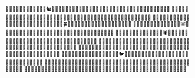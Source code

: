 🌳🌳🌳🌳🌳🌳🌳🌳🌳🌰🌳🌳🐿🌳🌳🌳🌳🌳🌳🌳🌳🌳🌳🌳🌳🌳🌳🌳🌳🌳🌳🌳🌳🌳🌳🌳🌳🦉🌳🌳🌳🌳🌳🌳🌳🌳🌳🌳
🌳🌳🌳🌳🌳🐰🌳🌳🌳🌳🌳🌳🌳🌳🌳🌳🍄🌳🌳🌳🌳🌳🌳🌳🌳🌳🌳🌳🌳🌳🌳🌳🌳🌳🌳🌳🌳🌳🌳🌳🌳🌳🌳🐄️🌳🌳🌳🌳
🌳🌳🌳🌳🌳🌳🌳🌳🌳🌳🌳🌳🌳🌳🌳🌳🌳🌳🌳🌳🌳🌳🌳🌳🌳🌳🌳🌳🍀️🌳🌳🌳🌳🌱🐢🌳🌳🌳🌳🌳🌳🌳🌳🌳🌳🌳🌳🌳
🌳🌳🌳🌳🌳🌳🌳🌳🌳🌳🌳🌳🌳🌳🕸️🌳🌳🌳🌳🌳🌳🌳🌳🌳🌳🌳🌳🌳🌳🌳🌳🌳🌳🌳🌳🌳🌳🌳🌳🌳🌳🌳🌳🌳🌳🌳🌳🌳
🌳🌳🌳🌳🌳🌳🌳🌳🌳🌳🌳🌳🌳🌳🕷️🌳🌳🌳🌳🌳🌳🌳🌳🥬️🌳🌳🌳🌳🌳🌳🌳🌳🌳🌳🌳🌳🦆️🦆️🦢️🌳🌳🌳🌳🌳🌳🌳🌳🌳
🌳🌳🌳🐣🌳🌳🌳🌳🌳🌳🌳🌳🌳🌳🌳🌳🌳🌳🌳🌳🌳🌳🌳🌳🌳🐛🌳🌳🌳🌳🌳🌳🌳🌳🌳🌳🌳🌳🌳🌳🌳🌳🌳🌳🌳🌳🌳🌳
🌳🌳🌳🌳🌳🌳🐝🌳🌳🌳🌳🌳🌳🌳🌳🌳🌳🌳🌳🌳🌳🌳🌳🌳🌳🌳🌳🌳🌳🌳🌳🌻🌳🌻🌳🌳🌳🌳🌳🌳🌳🌳🌳🏃‍♂️️🌳🏡️🌳🌳
🌳🐛🌳🌳🌳🌳🌳🌳🌳🌳🌳🌳🌳🌳🌳🌳🌳🐦🌳🌳🌳🌳🌳🌳🌳🌳🌳🌳🌳🌳🌷🌳🌷🌳🌳🌳🌳🌳🌳🌳🌳🌳🌳🌳🌳🌳🌳🌳
🌳🌳🌳🌳🌳🌳🌳🍃️🌳🌳🌳🌳🌳🌳🌳🌳🐌🌱🌱🌱🌳🌳🌳🌳🌳🌳🌳🌳🌳🌳🌳🌳🌳🌳🌳🌳🌳🌳🍂🌳🌳🌳🌳🌳🌳🌳🐹🌳
🌳🌳🌳🌳🌳🌳🌳🌳🌳🌳🌳🌳🌳🌳🌳🌳🌳🌳🌳🌳🌳🌳🌳🌳🌳🌳🌳🌳🌳🍃🌳🌳🌳🌳🌳🦔🌳🌳🌳🌳🌳🌳🌳🌳🌳🌳🌳🌳
